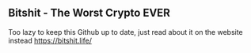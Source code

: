 ## Bitshit - The Worst Crypto EVER

Too lazy to keep this Github up to date, just read about it on the website instead https://bitshit.life/
